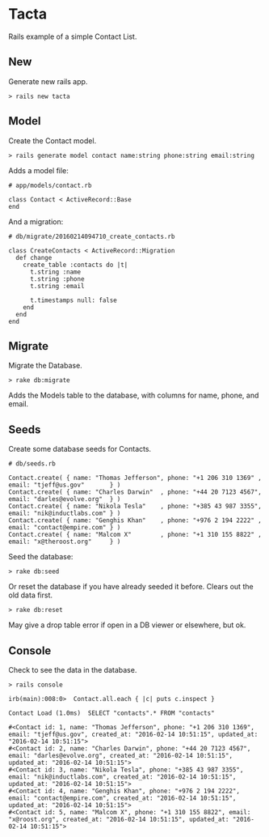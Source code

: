 # Tacta

Rails example of a simple Contact List.

## New

Generate new rails app.

    > rails new tacta

## Model

Create the Contact model.

    > rails generate model contact name:string phone:string email:string

Adds a model file:

    # app/models/contact.rb

    class Contact < ActiveRecord::Base
    end

And a migration:

    # db/migrate/20160214094710_create_contacts.rb

    class CreateContacts < ActiveRecord::Migration
      def change
        create_table :contacts do |t|
          t.string :name
          t.string :phone
          t.string :email

          t.timestamps null: false
        end
      end
    end

## Migrate

Migrate the Database.

    > rake db:migrate

Adds the Models table to the database, with columns for name, phone, and email.

## Seeds

Create some database seeds for Contacts.

    # db/seeds.rb

    Contact.create( { name: "Thomas Jefferson", phone: "+1 206 310 1369" , email: "tjeff@us.gov"       } )
    Contact.create( { name: "Charles Darwin"  , phone: "+44 20 7123 4567", email: "darles@evolve.org"  } )
    Contact.create( { name: "Nikola Tesla"    , phone: "+385 43 987 3355", email: "nik@inductlabs.com" } )
    Contact.create( { name: "Genghis Khan"    , phone: "+976 2 194 2222" , email: "contact@empire.com" } )
    Contact.create( { name: "Malcom X"        , phone: "+1 310 155 8822" , email: "x@theroost.org"     } )

Seed the database:

    > rake db:seed

Or reset the database if you have already seeded it before.  Clears out the old data first.

    > rake db:reset

May give a drop table error if open in a DB viewer or elsewhere, but ok.

## Console

Check to see the data in the database.

    > rails console

    irb(main):008:0>  Contact.all.each { |c| puts c.inspect }

    Contact Load (1.0ms)  SELECT "contacts".* FROM "contacts"

    #<Contact id: 1, name: "Thomas Jefferson", phone: "+1 206 310 1369", email: "tjeff@us.gov", created_at: "2016-02-14 10:51:15", updated_at: "2016-02-14 10:51:15">
    #<Contact id: 2, name: "Charles Darwin", phone: "+44 20 7123 4567", email: "darles@evolve.org", created_at: "2016-02-14 10:51:15", updated_at: "2016-02-14 10:51:15">
    #<Contact id: 3, name: "Nikola Tesla", phone: "+385 43 987 3355", email: "nik@inductlabs.com", created_at: "2016-02-14 10:51:15", updated_at: "2016-02-14 10:51:15">
    #<Contact id: 4, name: "Genghis Khan", phone: "+976 2 194 2222", email: "contact@empire.com", created_at: "2016-02-14 10:51:15", updated_at: "2016-02-14 10:51:15">
    #<Contact id: 5, name: "Malcom X", phone: "+1 310 155 8822", email: "x@roost.org", created_at: "2016-02-14 10:51:15", updated_at: "2016-02-14 10:51:15">



